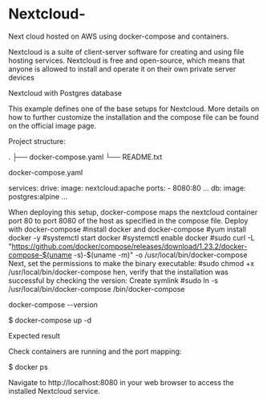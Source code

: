 # Nextcloud-
Next cloud hosted on AWS using docker-compose and containers.

Nextcloud is a suite of client-server software for creating and using file hosting services.
Nextcloud is free and open-source, which means that anyone is allowed to install and operate 
it on their own private server devices


Nextcloud with Postgres database

This example defines one of the base setups for Nextcloud. More details on how to further customize the 
installation and the compose file can be found on the official image page.

Project structure:

.
├── docker-compose.yaml
└── README.txt

docker-compose.yaml

services:
  drive:
    image: nextcloud:apache
    ports:
      - 8080:80
    ...
  db:
    image: postgres:alpine
    ...

When deploying this setup, docker-compose maps the nextcloud container port 80 to port 8080 of the host 
as specified in the compose file.
Deploy with docker-compose
#install docker and docker-compose
#yum install docker -y 
#systemctl start docker
#systemctl enable docker
#sudo curl -L "https://github.com/docker/compose/releases/download/1.23.2/docker-compose-$(uname -s)-$(uname -m)" -o /usr/local/bin/docker-compose
Next, set the permissions to make the binary executable:
#sudo chmod +x /usr/local/bin/docker-compose
hen, verify that the installation was successful by checking the version:
Create symlink 
#sudo ln -s /usr/local/bin/docker-compose /bin/docker-compose

docker-compose --version

$ docker-compose up -d


Expected result

Check containers are running and the port mapping:

$ docker ps

Navigate to http://localhost:8080 in your web browser to access the installed Nextcloud service.
